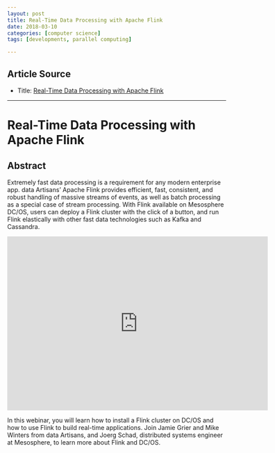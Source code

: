 ```yaml
---
layout: post
title: Real-Time Data Processing with Apache Flink
date: 2018-03-10
categories: [computer science]
tags: [developments, parallel computing]

---
```



## Article Source
* Title: [Real-Time Data Processing with Apache Flink](https://www.youtube.com/watch?v=qNbWr_MYk7U)

---


Real-Time Data Processing with Apache Flink
========

Abstract
-----------------
Extremely fast data processing is a requirement for any modern enterprise app. data Artisans’ Apache Flink provides efficient, fast, consistent, and robust handling of massive streams of events, as well as batch processing as a special case of stream processing. With Flink available on Mesosphere DC/OS, users can deploy a Flink cluster with the click of a button, and run Flink elastically with other fast data technologies such as Kafka and Cassandra. 

<iframe width="600" height="400" src="https://www.youtube.com/embed/qNbWr_MYk7U" frameborder="0" allow="autoplay; encrypted-media" allowfullscreen></iframe>

In this webinar, you will learn how to install a Flink cluster on DC/OS and how to use Flink to build real-time applications. Join Jamie Grier and Mike Winters from data Artisans, and Joerg Schad, distributed systems engineer at Mesosphere, to learn more about Flink and DC/OS.

